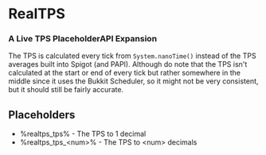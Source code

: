 # RealTPS
### A Live TPS PlaceholderAPI Expansion
The TPS is calculated every tick from `System.nanoTime()` instead of the TPS averages built into Spigot (and PAPI).
Although do note that the TPS isn't calculated at the start or end of every tick but rather somewhere in the middle since it uses the Bukkit Scheduler,
so it might not be very consistent, but it should still be fairly accurate. 

## Placeholders
- %realtps\_tps% - The TPS to 1 decimal
- %realtps\_tps\_\<num\>% - The TPS to \<num\> decimals
